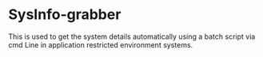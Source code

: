 # SysInfo-grabber
This is used to get the system details automatically using a batch script via cmd Line in application restricted environment systems.
